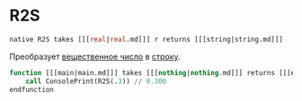 # R2S

```sql
native R2S takes [[[real|real.md]]] r returns [[[string|string.md]]]
```

Преобразует [вещественное число](real.md) в [строку](string.md).

```sql
function [[[main|main.md]]] takes [[[nothing|nothing.md]]] returns [[[nothing|nothing.md]]]
    call ConsolePrint(R2S(.3)) // 0.300
endfunction
```